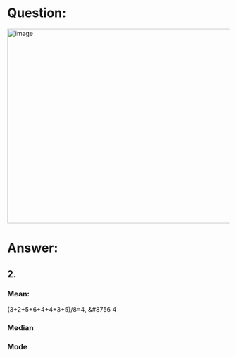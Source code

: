# Question:<br>
<img width="685" height="441" alt="image" src="https://github.com/user-attachments/assets/3848ac9c-9bda-4fd5-aadc-29ae12bd279f" />
<br>

# Answer:<br>
## 2.<br>
### Mean: 
(3+2+5+6+4+4+3+5)/8=4, &#8756 4<br>
### Median<br>
### Mode<br>
